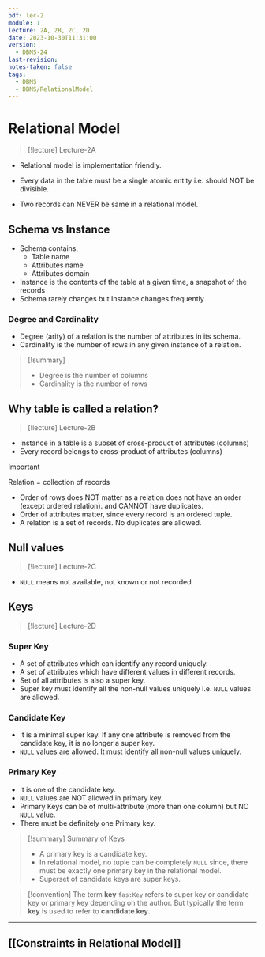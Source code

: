 ```yaml
---
pdf: lec-2
module: 1
lecture: 2A, 2B, 2C, 2D
date: 2023-10-30T11:31:00
version:
  - DBMS-24
last-revision: 
notes-taken: false
tags:
  - DBMS
  - DBMS/RelationalModel
---
```

# Relational Model
> [!lecture] Lecture-2A

- Relational model is implementation friendly.

- Every data in the table must be a single atomic entity i.e. should NOT be divisible.
- Two records can NEVER be same in a relational model.

## Schema vs Instance
- Schema contains,
	- Table name
	- Attributes name
	- Attributes domain
- Instance is the contents of the table at a given time, a snapshot of the records
- Schema rarely changes but Instance changes frequently

### Degree and Cardinality
- Degree (arity) of a relation is the number of attributes in its schema.
- Cardinality is the number of rows in any given instance of a relation.

> [!summary] 
> - Degree is the number of columns 
> - Cardinality is the number of rows


## Why table is called a relation?
> [!lecture] Lecture-2B

- Instance in a table is a subset of cross-product of attributes (columns)
- Every record belongs to cross-product of attributes (columns)

> [!important] 
> Relation = collection of records

- Order of rows does NOT matter as a relation does not have an order (except ordered relation). and CANNOT have duplicates.
- Order of attributes matter, since every record is an ordered tuple.
- A relation is a set of records. No duplicates are allowed.

## Null values
> [!lecture] Lecture-2C

- `NULL` means not available, not known or not recorded.

## Keys
> [!lecture] Lecture-2D

### Super Key
- A set of attributes which can identify any record uniquely.
- A set of attributes which have different values in different records.
- Set of all attributes is also a super key.
- Super key must identify all the non-null values uniquely i.e. `NULL` values are allowed.

### Candidate Key
- It is a minimal super key. If any one attribute is removed from the candidate key, it is no longer a super key.
- `NULL` values are allowed. It must identify all non-null values uniquely.


### Primary Key
- It is one of the candidate key.
- `NULL` values are NOT allowed in primary key.
- Primary Keys can be of multi-attribute (more than one column) but NO `NULL` value.
- There must be definitely one Primary key.

> [!summary] Summary of Keys
> - A primary key is a candidate key.
> - In relational model, no tuple can be completely `NULL` since, there must be exactly one primary key in the relational model.
> - Superset of candidate keys are super keys.

> [!convention] 
> The term **key** `fas:Key` refers to super key or candidate key or primary key depending on the author.
> But typically the term **key** is used to refer to **candidate key**.


---
## [[Constraints in Relational Model]]

